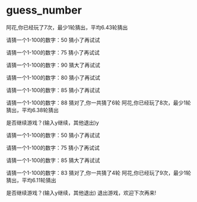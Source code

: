 # guess_number
阿花,你已经玩了7次，最少1轮猜出，平均6.43轮猜出

请猜一个1-100的数字：50
猜小了再试试

请猜一个1-100的数字：75
猜小了再试试

请猜一个1-100的数字：90
猜大了再试试

请猜一个1-100的数字：80
猜小了再试试

请猜一个1-100的数字：85
猜小了再试试

请猜一个1-100的数字：88
猜对了,你一共猜了6轮
阿花,你已经玩了8次，最少1轮猜出，平均6.38轮猜出

是否继续游戏？(输入y继续，其他退出)y

请猜一个1-100的数字：50
猜小了再试试

请猜一个1-100的数字：75
猜小了再试试

请猜一个1-100的数字：85
猜大了再试试

请猜一个1-100的数字：83
猜对了,你一共猜了4轮
阿花,你已经玩了9次，最少1轮猜出，平均6.11轮猜出

是否继续游戏？(输入y继续，其他退出)
退出游戏，欢迎下次再来!
